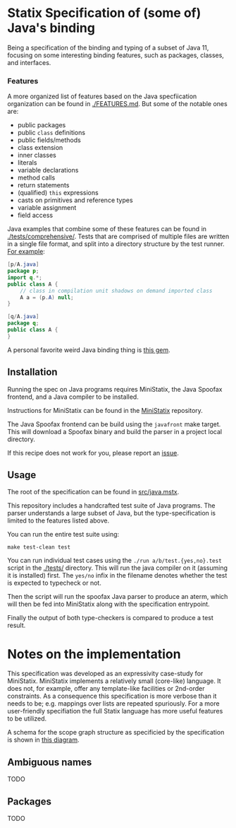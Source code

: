 # Statix Specification of (some of) Java's binding

Being a specification of the binding and typing of a subset of Java 11, focusing on some interesting binding features, such as packages, classes, and interfaces.

### Features

A more organized list of features based on the Java specfiication organization can be found in [./FEATURES.md](./FEATURES.md).
But some of the notable ones are:
 
- public packages
- public `class` definitions
- public fields/methods
- class extension
- inner classes
- literals
- variable declarations
- method calls
- return statements
- (qualified) `this` expressions
- casts on primitives and reference types
- variable assignment
- field access

Java examples that combine some of these features can be found in [./tests/comprehensive/](./tests/comprehensive). Tests that are comprised of multiple files are written in a single file format, and split into a directory structure by the test runner. [For example](./tests/packages/class-in-compilation-unit-shadows-on-demand-imported-class.yes.test):

```Java
[p/A.java]
package p;
import q.*;
public class A {
    // class in compilation unit shadows on demand imported class
    A a = (p.A) null;
}

[q/A.java]
package q;
public class A {
}
```

A personal favorite weird Java binding thing is [this gem](./tests/classes/inheritance/inheritedshadowself.no.test).

## Installation

Running the spec on Java programs requires MiniStatix, the Java Spoofax frontend, and
a Java compiler to be installed.

Instructions for MiniStatix can be found in the 
[MiniStatix](https://github.com/metaborg/ministatix.hs/) repository.

The Java Spoofax frontend can be build using the `javafront` make target.
This will download a Spoofax binary and build the parser in a project local directory.

If this recipe does not work for you, please report an 
[issue](https://github.com/metaborg/ministatix.hs/issues).
 
## Usage

The root of the specification can be found in [src/java.mstx](./src/java.mstx).

This repository includes a handcrafted test suite of Java programs.
The parser understands a large subset of Java, but the type-specification is limited
to the features listed above.

You can run the entire test suite using:

    make test-clean test

You can run individual test cases using the `./run a/b/test.{yes,no}.test` 
script in the [./tests/](./tests/) directory.
This will run the java compiler on it (assuming it is installed) first.
The `yes/no` infix in the filename denotes whether the test is expected to typecheck or not.

Then the script will run the spoofax Java parser to produce an aterm, which
will then be fed into MiniStatix along with the specification entrypoint.

Finally the output of both type-checkers is compared to produce a test result.

# Notes on the implementation

This specification was developed as an expressivity case-study for MiniStatix.
MiniStatix implements a relatively small (core-like) language.
It does not, for example, offer any template-like facilities or 2nd-order constraints.
As a consequence this specification is more verbose than it needs to be;
e.g. mappings over lists are repeated spuriously.
For a more user-friendly specifiation the full Statix language has more useful features to be utilized.

A schema for the scope graph structure as specificied by the specification is
shown in [this diagram](doc/scopegraph.pdf).

## Ambiguous names

TODO

## Packages

TODO

##
